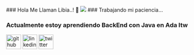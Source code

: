 

<!DOCTYPE html>
<html>
<head>
   ### Hola Me Llaman Libia..! 👋
	<img src="https://media.giphy.com/media/YRzF6S3Ei0ys195ZSW/giphy.gif">
	<meta charset="utf-8">
</head>
<body>
   ### Trabajando mi paciencia...

   ### Actualmente estoy aprendiendo BackEnd con Java en Ada Itw
   
   

	
[<img src='https://cdn.jsdelivr.net/npm/simple-icons@3.0.1/icons/github.svg' alt='github' height='40'>](https://github.com/Margaritasing)  [<img src='https://cdn.jsdelivr.net/npm/simple-icons@3.0.1/icons/linkedin.svg' alt='linkedin' height='40'>](https://www.linkedin.com/in/https://www.linkedin.com/in/libia-freites-17a1aa159//)  [<img src='https://cdn.jsdelivr.net/npm/simple-icons@3.0.1/icons/twitter.svg' alt='twitter' height='40'>](https://twitter.com/https://twitter.com/LibiaMFM)  
		

 
</body>
</html>






